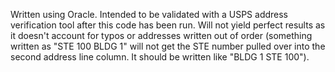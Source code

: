 Written using Oracle. 
Intended to be validated with a USPS address verification tool after this code has been run. Will not yield perfect results as it doesn't account for typos or addresses written out of order (something written as "STE 100 BLDG 1" will not get the STE number pulled over into the second address line column. It should be written like "BLDG 1 STE 100").

